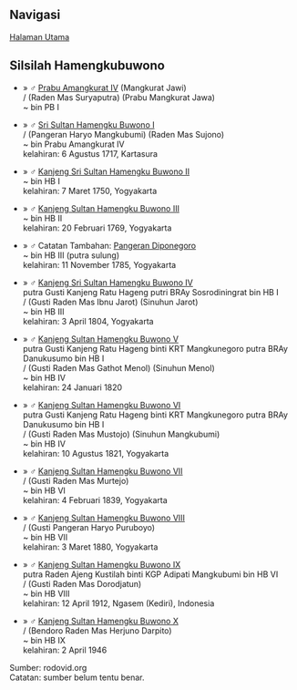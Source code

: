 ## Navigasi

[Halaman Utama][up] 

## Silsilah Hamengkubuwono

*	» ♂ [Prabu Amangkurat IV][354667] (Mangkurat Jawi)
	<br/>/ (Raden Mas Suryaputra) (Prabu Mangkurat Jawa)
	<br/>~ bin PB I

*	»  ♂ [Sri Sultan Hamengku Buwono I][354668]
	<br/>/ (Pangeran Haryo Mangkubumi) (Raden Mas Sujono)
	<br/>~ bin Prabu Amangkurat IV
	<br/>kelahiran: 6 Agustus 1717, Kartasura

*	» ♂ [Kanjeng Sri Sultan Hamengku Buwono II][354669]
	<br/>~ bin HB I
	<br/>kelahiran: 7 Maret 1750, Yogyakarta

*	» ♂ [Kanjeng Sultan Hamengku Buwono III][355430]
	<br/>~ bin HB II
	<br/>kelahiran: 20 Februari 1769, Yogyakarta

*	» ♂ Catatan Tambahan: [Pangeran Diponegoro][26192]
	<br/>~ bin HB III (putra sulung)
	<br/>kelahiran: 11 November 1785, Yogyakarta

*	» ♂ [Kanjeng Sri Sultan Hamengku Buwono IV][26193]
	<br/>putra Gusti Kanjeng Ratu Hageng putri BRAy Sosrodiningrat bin HB I
	<br/>/ (Gusti Raden Mas Ibnu Jarot) (Sinuhun Jarot)
	<br/>~ bin HB III
	<br/>kelahiran: 3 April 1804, Yogyakarta

*	» ♂ [Kanjeng Sultan Hamengku Buwono V][26195]
	<br/>putra Gusti Kanjeng Ratu Hageng binti KRT Mangkunegoro putra BRAy Danukusumo bin HB I
	<br/>/ (Gusti Raden Mas Gathot Menol) (Sinuhun Menol)
	<br/>~ bin HB IV
	<br/>kelahiran: 24 Januari 1820

*	» ♂ [Kanjeng Sultan Hamengku Buwono VI][26196] 
	<br/>putra Gusti Kanjeng Ratu Hageng binti KRT Mangkunegoro putra BRAy Danukusumo bin HB I
	<br/>/ (Gusti Raden Mas Mustojo) (Sinuhun Mangkubumi)
	<br/>~ bin HB IV
	<br/>kelahiran: 10 Agustus 1821, Yogyakarta

*	» ♂ [Kanjeng Sultan Hamengku Buwono VII][26197]
	<br/>/ (Gusti Raden Mas Murtejo)
	<br/>~ bin HB VI
	<br/>kelahiran: 4 Februari 1839, Yogyakarta

*	» ♂ [Kanjeng Sultan Hamengku Buwono VIII][26198]
	<br/>/ (Gusti Pangeran Haryo Puruboyo)
	<br/>~ bin HB VII
	<br/>kelahiran: 3 Maret 1880, Yogyakarta

*	» ♂ [Kanjeng Sultan Hamengku Buwono IX][26199]
	<br/>putra Raden Ajeng Kustilah binti KGP Adipati Mangkubumi bin HB VI
	<br/>/ (Gusti Raden Mas Dorodjatun)
	<br/>~ bin HB VIII
	<br/>kelahiran: 12 April 1912, Ngasem (Kediri), Indonesia

*	» ♂ [Kanjeng Sultan Hamengku Buwono X][26202]
	<br/>/ (Bendoro Raden Mas Herjuno Darpito)
	<br/>~ bin HB IX
	<br/>kelahiran: 2 April 1946


Sumber: rodovid.org<br/>
Catatan: sumber belum tentu benar.

[up]: https://github.com/epsi-rns/catatan-silsilah/blob/master/README.md

[354667]: http://id.rodovid.org/wk/Orang:354667

[354668]: http://id.rodovid.org/wk/Orang:354668 
[354669]: http://id.rodovid.org/wk/Orang:354669
[355430]: http://id.rodovid.org/wk/Orang:355430
[26192]:  http://id.rodovid.org/wk/Orang:26192

[26193]:  http://id.rodovid.org/wk/Orang:26193 
[26195]:  http://id.rodovid.org/wk/Orang:26195

[26196]:  http://id.rodovid.org/wk/Orang:26196 
[26197]:  http://id.rodovid.org/wk/Orang:26197
[26198]:  http://id.rodovid.org/wk/Orang:26198 
[26199]:  http://id.rodovid.org/wk/Orang:26199 
[26202]:  http://id.rodovid.org/wk/Orang:26202

